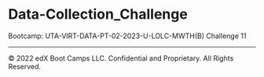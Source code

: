 # Data-Collection_Challenge
Bootcamp: UTA-VIRT-DATA-PT-02-2023-U-LOLC-MWTH(B) Challenge 11

---

© 2022 edX Boot Camps LLC. Confidential and Proprietary. All Rights Reserved.
